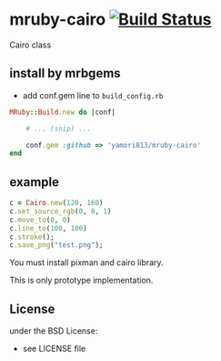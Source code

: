 # mruby-cairo   [![Build Status](https://travis-ci.org/yamori813/mruby-cairo.svg?branch=master)](https://travis-ci.org/yamori813/mruby-cairo)
Cairo class
## install by mrbgems
- add conf.gem line to `build_config.rb`

```ruby
MRuby::Build.new do |conf|

    # ... (snip) ...

    conf.gem :github => 'yamori813/mruby-cairo'
end
```
## example
```ruby
c = Cairo.new(120, 160)
c.set_source_rgb(0, 0, 1)
c.move_to(0, 0)
c.line_to(100, 100)
c.stroke();
c.save_png("test.png");
```

You must install pixman and cairo library.

This is only prototype implementation.

## License
under the BSD License:
- see LICENSE file
